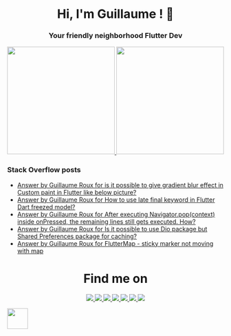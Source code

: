 <h1 align="center">Hi, I'm Guillaume ! 💙</h1>
<h3 align="center">Your friendly neighborhood Flutter Dev</h3>

<p align="center">
 <a>
  <a href="https://github.com/TesteurManiak?tab=repositories">
   <img height="250em" src="https://api.githubtrends.io/user/svg/TesteurManiak/langs?time_range=one_year&loc_metric=changed&compact=True&theme=dark" />
  </a>
  <a href="https://stackoverflow.com/users/9942346/testeur-maniak">
   <img height="250em" src="https://github-readme-stackoverflow.vercel.app/?userID=9942346&theme=dark" />
  </a>
 </a>
</p>

### Stack Overflow posts

<!-- STACKOVERFLOW:START -->
- [Answer by Guillaume Roux for is it possible to give gradient blur effect in Custom paint in Flutter like below picture?](https://stackoverflow.com/questions/70812149/is-it-possible-to-give-gradient-blur-effect-in-custom-paint-in-flutter-like-belo/76574846#76574846)
- [Answer by Guillaume Roux for How to use late final keyword in Flutter Dart freezed model?](https://stackoverflow.com/questions/76502648/how-to-use-late-final-keyword-in-flutter-dart-freezed-model/76504201#76504201)
- [Answer by Guillaume Roux for After executing Navigator.pop&lpar;context&rpar; inside onPressed, the remaining lines still gets executed. How?](https://stackoverflow.com/questions/76489281/after-executing-navigator-popcontext-inside-onpressed-the-remaining-lines-sti/76489906#76489906)
- [Answer by Guillaume Roux for Is it possible to use Dio package but Shared Preferences package for caching?](https://stackoverflow.com/questions/76127993/is-it-possible-to-use-dio-package-but-shared-preferences-package-for-caching/76128961#76128961)
- [Answer by Guillaume Roux for FlutterMap - sticky marker not moving with map](https://stackoverflow.com/questions/76109305/fluttermap-sticky-marker-not-moving-with-map/76120842#76120842)
<!-- STACKOVERFLOW:END -->

<h1 align="center">Find me on</h1>

<p align="center">
 <a href="https://twitter.com/TesteurManiak">
  <img src="https://img.shields.io/badge/Twitter-1DA1F2?style=for-the-badge&logo=twitter&logoColor=white"/>
 </a>
 <a href="https://www.linkedin.com/in/guillaume2-roux/">
  <img src="https://img.shields.io/badge/linkedin%20-%230077B5.svg?&style=for-the-badge&logo=linkedin&logoColor=white"/>
 </a>
 <a href="https://stackoverflow.com/users/9942346/guillaume-roux">
  <img src="https://img.shields.io/badge/Stack_Overflow-FE7A16?style=for-the-badge&logo=stack-overflow&logoColor=white"/>
 </a>
 <a href="https://medium.com/@rouxguillaume">
  <img src="https://img.shields.io/badge/Medium-12100E?style=for-the-badge&logo=medium&logoColor=white"/>
 </a>
 <a href="https://gitlab.com/G_Roux">
  <img src="https://img.shields.io/badge/gitlab%20-%23181717.svg?&style=for-the-badge&logo=gitlab&logoColor=white"/>
 </a>
 <a href="https://github.com/TesteurManiak">
  <img src="https://img.shields.io/badge/github%20-%23121011.svg?&style=for-the-badge&logo=github&logoColor=white"/>
 </a>
 <a href="https://www.reddit.com/user/TesteurManiak">
  <img src="https://img.shields.io/badge/Reddit-FF4500?style=for-the-badge&logo=reddit&logoColor=white"/>
 </a>
</p>

<p>
 <a href="https://www.buymeacoffee.com/guillaumeroux">
  <img src="https://raw.githubusercontent.com/onimur/.github/master/.resources/support-buy-coffee.png" height="48px"/>
 </a>
</p>
